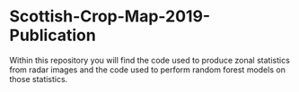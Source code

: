 # Scottish-Crop-Map-2019-Publication
Within this repository you will find the code used to produce zonal statistics from radar images and the code used to perform random forest models on those statistics. 
